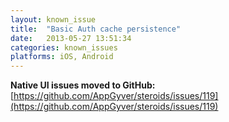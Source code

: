 ```yaml
---
layout: known_issue
title:  "Basic Auth cache persistence"
date:   2013-05-27 13:51:34
categories: known_issues
platforms: iOS, Android
---
```


**Native UI issues moved to GitHub:** [https://github.com/AppGyver/steroids/issues/119](https://github.com/AppGyver/steroids/issues/119)
